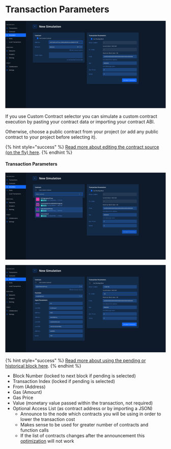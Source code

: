 # Transaction Parameters

![](<../../.gitbook/assets/Screenshot 2021-10-15 at 09.18.09.png>)

If you use Custom Contract selector you can simulate a custom contract execution by pasting your contract data or importing your contract ABI. 

Otherwise, choose a public contract from your project (or add any public contract to your project before selecting it).

{% hint style="success" %}
[Read more about editing the contract source (on the fly) here](editing-contract-source.md).
{% endhint %}

#### Transaction Parameters

![](<../../.gitbook/assets/Screenshot 2021-10-15 at 09.18.49.png>)

![](<../../.gitbook/assets/Screenshot 2021-10-15 at 09.16.57.png>)

{% hint style="success" %}
[Read more about using the pending or historical block here](pending-vs-historical-block.md).
{% endhint %}

* Block Number (locked to next block if pending is selected)
* Transaction Index (locked if pending is selected)
* From (Address)
* Gas (Amount)
* Gas Price
* Value (monetary value passed within the transaction, not required)
* Optional Access List (as contract address or by importing a JSON)
  * Announce to the node which contracts you will be using in order to lower the transaction cost
  * Makes sense to be used for greater number of contracts and function calls
  * If the list of contracts changes after the announcement this [optimization](broken-reference) will not work
